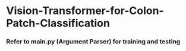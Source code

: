 # Vision-Transformer-for-Colon-Patch-Classification

### Refer to main.py (Argument Parser) for training and testing
